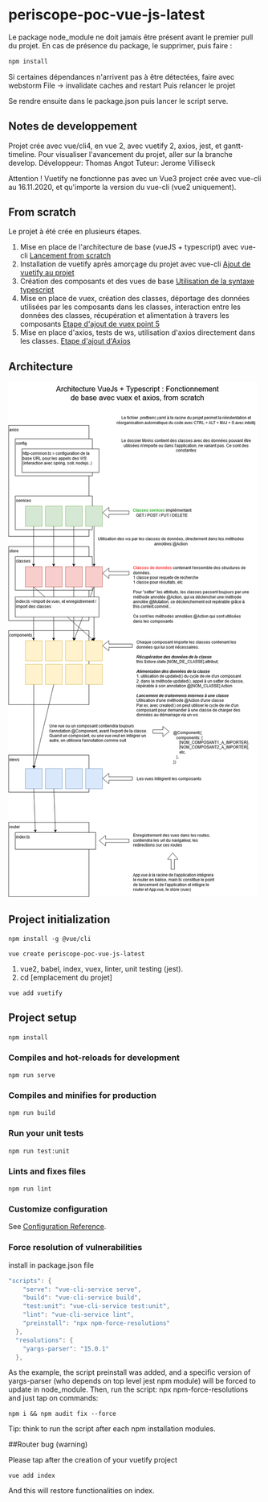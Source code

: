 # periscope-poc-vue-js-latest

Le package node_module ne doit jamais être présent avant le premier pull du projet. En cas
de présence du package, le supprimer, puis faire :

```bash
npm install
```

Si certaines dépendances n'arrivent pas à être détectées, faire avec webstorm
File -> invalidate caches and restart
Puis relancer le projet

Se rendre ensuite dans le package.json puis lancer le script serve.

## Notes de developpement

Projet crée avec vue/cli4, en vue 2, avec vuetify 2, axios, jest, et gantt-timeline.
Pour visualiser l'avancement du projet, aller sur la branche develop.
Développeur: Thomas Angot
Tuteur: Jerome Villiseck

Attention ! Vuetify ne fonctionne pas avec un Vue3 project crée avec vue-cli au 16.11.2020, et qu'importe la version du vue-cli (vue2 uniquement).

## From scratch

Le projet à été crée en plusieurs étapes.

1. Mise en place de l'architecture de base (vueJS + typescript) avec vue-cli
   [Lancement from scratch](./documentation/VueJsTypescriptFromScratchInitializationNewProject.pdf)
1. Installation de vuetify après amorçage du projet avec vue-cli
   [Ajout de vuetify au projet](./documentation/VuetifyAddingAtTheProject.pdf)
1. Création des composants et des vues de base
   [Utilisation de la syntaxe typescript](./documentation/VueJsTypescriptFromScratchInitializationNewProject.pdf)
1. Mise en place de vuex, création des classes, déportage des données utilisées par les composants dans les classes, interaction entre les données des classes, récupération et alimentation à travers les composants
   [Etape d'ajout de vuex point 5](./documentation/VueJsTypescriptFromScratchInitializationNewProject.pdf)
1. Mise en place d'axios, tests de ws, utilisation d'axios directement dans les classes.
   [Etape d'ajout d'Axios](./documentation/VueXiosAxios.pdf)

## Architecture

![Architecture de Base](./documentation/ArchitectureDeBase.png)

## Project initialization

```
npm install -g @vue/cli
```

```
vue create periscope-poc-vue-js-latest
```

1. vue2, babel, index, vuex, linter, unit testing (jest).
2. cd [emplacement du projet]

```
vue add vuetify
```

## Project setup

```
npm install
```

### Compiles and hot-reloads for development

```
npm run serve
```

### Compiles and minifies for production

```
npm run build
```

### Run your unit tests

```
npm run test:unit
```

### Lints and fixes files

```
npm run lint
```

### Customize configuration

See [Configuration Reference](https://cli.vuejs.org/config/).

### Force resolution of vulnerabilities

install in package.json file

```java
"scripts": {
    "serve": "vue-cli-service serve",
    "build": "vue-cli-service build",
    "test:unit": "vue-cli-service test:unit",
    "lint": "vue-cli-service lint",
    "preinstall": "npx npm-force-resolutions"
  },
  "resolutions": {
    "yargs-parser": "15.0.1"
  },
```

As the example, the script preinstall was added, and a specific version of yargs-parser (who depends on top level jest npm module)
will be forced to update in node_module.
Then, run the script: npx npm-force-resolutions
and just tap on commands:

```
npm i && npm audit fix --force
```

Tip: think to run the script after each npm installation modules.

##Router bug (warning)

Please tap after the creation of your vuetify project

```
vue add index
```

And this will restore functionalities on index.
